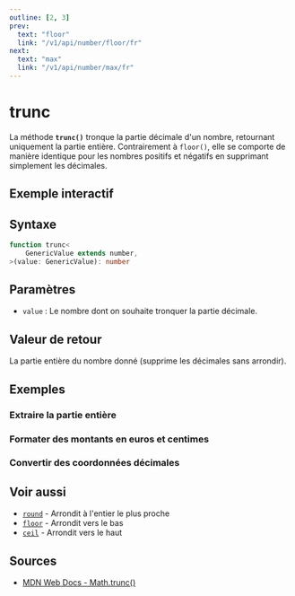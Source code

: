 ```yaml
---
outline: [2, 3]
prev:
  text: "floor"
  link: "/v1/api/number/floor/fr"
next:
  text: "max"
  link: "/v1/api/number/max/fr"
---
```


# trunc

La méthode **`trunc()`** tronque la partie décimale d'un nombre, retournant uniquement la partie entière. Contrairement à `floor()`, elle se comporte de manière identique pour les nombres positifs et négatifs en supprimant simplement les décimales.

## Exemple interactif

<MonacoTSEditor
  src="/v1/api/number/trunc/examples/tryout.doc.ts"
  majorVersion="v1"
  height="200px"
/>

## Syntaxe

```typescript
function trunc<
	GenericValue extends number,
>(value: GenericValue): number
```

## Paramètres

- `value` : Le nombre dont on souhaite tronquer la partie décimale.

## Valeur de retour

La partie entière du nombre donné (supprime les décimales sans arrondir).

## Exemples

### Extraire la partie entière

<MonacoTSEditor
  	src="/v1/api/number/trunc/examples/extractIntegerPart.doc.ts"
  	majorVersion="v1"
	height="500px"
/>

### Formater des montants en euros et centimes

<MonacoTSEditor
  	src="/v1/api/number/trunc/examples/formatCurrency.doc.ts"
  	majorVersion="v1"
	height="500px"
/>

### Convertir des coordonnées décimales

<MonacoTSEditor
  	src="/v1/api/number/trunc/examples/processCoordinates.doc.ts"
  	majorVersion="v1"
	height="1000px"
/>

## Voir aussi

- [`round`](/v1/api/number/round/fr) - Arrondit à l'entier le plus proche
- [`floor`](/v1/api/number/floor/fr) - Arrondit vers le bas
- [`ceil`](/v1/api/number/ceil/fr) - Arrondit vers le haut

## Sources

- [MDN Web Docs - Math.trunc()](https://developer.mozilla.org/fr/docs/Web/JavaScript/Reference/Global_Objects/Math/trunc)
